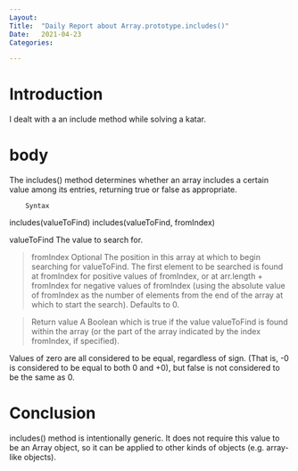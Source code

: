 ```yaml
---
Layout:
Title:	"Daily Report about Array.prototype.includes()"
Date:	2021-04-23
Categories:

---
```


# Introduction

I dealt with a an include method while solving a katar.

# body

The includes() method determines whether an array includes a certain value among its entries, returning true or false as appropriate.

        Syntax
includes(valueToFind)
includes(valueToFind, fromIndex)


valueToFind
The value to search for.

> fromIndex Optional
The position in this array at which to begin searching for valueToFind.
The first element to be searched is found at fromIndex for positive values of fromIndex, or at arr.length + fromIndex for negative values of fromIndex (using the absolute value of fromIndex as the number of elements from the end of the array at which to start the search).
Defaults to 0.

> Return value
A Boolean which is true if the value valueToFind is found within the array (or the part of the array indicated by the index fromIndex, if specified).

Values of zero are all considered to be equal, regardless of sign. (That is, -0 is considered to be equal to both 0 and +0), but false is not considered to be the same as 0.

# Conclusion

includes() method is intentionally generic. It does not require this value to be an Array object, so it can be applied to other kinds of objects (e.g. array-like objects).